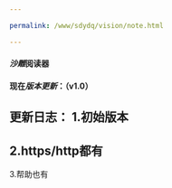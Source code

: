 ```yaml
---

permalink: /www/sdydq/vision/note.html

---
```

#### *沙雕*阅读器
#### 现在*版本更新*：（v1.0）
更新日志：
1.初始版本
---
2.https/http都有
---
3.帮助也有
